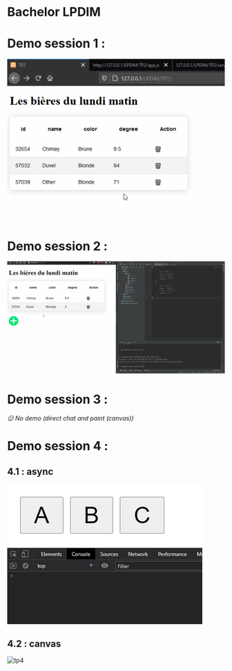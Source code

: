 # Bachelor LPDIM

# Demo session 1 :
![tp1](https://raw.githubusercontent.com/nathan-cuvellier/BachelorDIM-Javascript/master/TP1/img/tp1.gif)
# Demo session 2 :
![tp2](https://raw.githubusercontent.com/nathan-cuvellier/BachelorDIM-Javascript/master/TP2/img/tp2.gif)

# Demo session 3 :
*:confused: No demo (direct chat and paint (canvas))*

# Demo session 4 :
## 4.1 : async
![tp4](https://raw.githubusercontent.com/nathan-cuvellier/BachelorDIM-Javascript/master/TP4/async/img/tp4.gif)

## 4.2 : canvas
![tp4](https://raw.githubusercontent.com/nathan-cuvellier/BachelorDIM-Javascript/master/TP4/canvas/img/tp4.gif)
